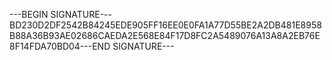 ---BEGIN SIGNATURE---BD230D2DF2542B84245EDE905FF16EE0E0FA1A77D55BE2A2DB481E8958B88A36B93AE02686CAEDA2E568E84F17D8FC2A5489076A13A8A2EB76E8F14FDA70BD04---END SIGNATURE---
